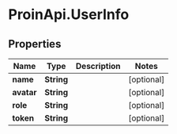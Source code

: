 # ProinApi.UserInfo

## Properties
Name | Type | Description | Notes
------------ | ------------- | ------------- | -------------
**name** | **String** |  | [optional] 
**avatar** | **String** |  | [optional] 
**role** | **String** |  | [optional] 
**token** | **String** |  | [optional] 



